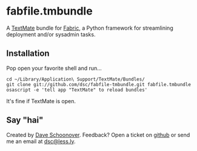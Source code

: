 # fabfile.tmbundle

A [TextMate](http://macromates.com) bundle for [Fabric](http://fabfile.org), a Python framework for streamlining deployment and/or sysadmin tasks.


## Installation

Pop open your favorite shell and run...

    cd ~/Library/Application\ Support/TextMate/Bundles/
    git clone git://github.com/dsc/fabfile-tmbundle.git fabfile.tmbundle
    osascript -e 'tell app "TextMate" to reload bundles'

It's fine if TextMate is open.


## Say "hai"

Created by [Dave Schoonover](http://less.ly). Feedback? Open a ticket on [github](https://github.com/dsc/fabfile-tmbundle) or send me an email at [dsc@less.ly](mailto:dsc@less.ly).
